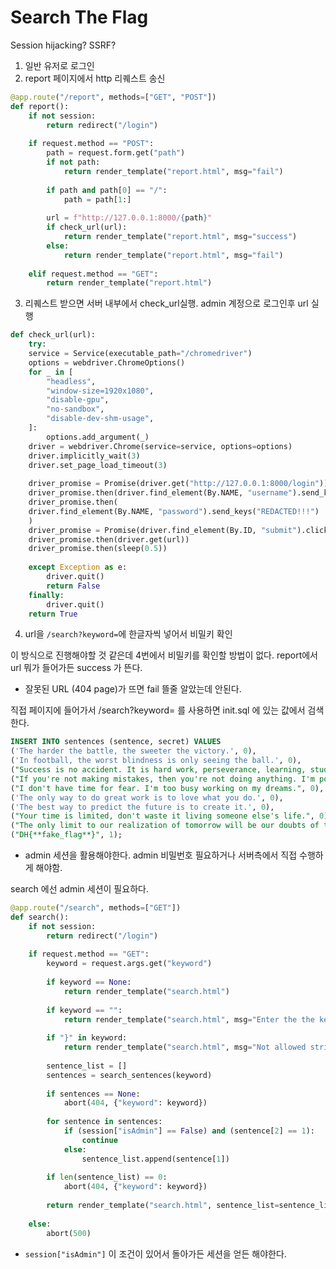 # Search The Flag

Session hijacking? SSRF?

1. 일반 유저로 로그인
2. report 페이지에서 http 리퀘스트 송신
```python
@app.route("/report", methods=["GET", "POST"])
def report():
	if not session:
		return redirect("/login")
	  
	if request.method == "POST":
		path = request.form.get("path")
		if not path:
			return render_template("report.html", msg="fail")
		  
		if path and path[0] == "/":
			path = path[1:]
		  
		url = f"http://127.0.0.1:8000/{path}"
		if check_url(url):
			return render_template("report.html", msg="success")
		else:
			return render_template("report.html", msg="fail")
	  
	elif request.method == "GET":
		return render_template("report.html")
```
3. 리퀘스트 받으면 서버 내부에서 check_url실행. admin 계정으로 로그인후 url 실행
```python
def check_url(url):
	try:
	service = Service(executable_path="/chromedriver")
	options = webdriver.ChromeOptions()
	for _ in [
		"headless",
		"window-size=1920x1080",
		"disable-gpu",
		"no-sandbox",
		"disable-dev-shm-usage",
	]:
		options.add_argument(_)
	driver = webdriver.Chrome(service=service, options=options)
	driver.implicitly_wait(3)
	driver.set_page_load_timeout(3)
	  
	driver_promise = Promise(driver.get("http://127.0.0.1:8000/login"))
	driver_promise.then(driver.find_element(By.NAME, "username").send_keys("admin"))
	driver_promise.then(
	driver.find_element(By.NAME, "password").send_keys("REDACTED!!!")
	)
	driver_promise = Promise(driver.find_element(By.ID, "submit").click())
	driver_promise.then(driver.get(url))
	driver_promise.then(sleep(0.5))
	  
	except Exception as e:
		driver.quit()
		return False
	finally:
		driver.quit()
	return True
```
4. url을 `/search?keyword=`에 한글자씩 넣어서 비밀키 확인

이 방식으로 진행해야할 것 같은데 4번에서 비밀키를 확인할 방법이 없다. report에서 url 뭐가 들어가든 success 가 뜬다.
- 잘못된 URL (404 page)가 뜨면 fail 뜰줄 알았는데 안된다.

직접 페이지에 들어가서 /search?keyword= 를 사용하면 init.sql 에 있는 값에서 검색한다.
```sql
INSERT INTO sentences (sentence, secret) VALUES
('The harder the battle, the sweeter the victory.', 0),
('In football, the worst blindness is only seeing the ball.', 0),
("Success is no accident. It is hard work, perseverance, learning, studying, sacrifice, and most of all, love of what you are doing.", 0),
("If you're not making mistakes, then you're not doing anything. I'm positive that a doer makes mistakes.", 0),
("I don't have time for fear. I'm too busy working on my dreams.", 0),
('The only way to do great work is to love what you do.', 0),
('The best way to predict the future is to create it.', 0),
("Your time is limited, don't waste it living someone else's life.", 0),
("The only limit to our realization of tomorrow will be our doubts of today.", 0),
("DH{**fake_flag**}", 1);
```
- admin 세션을 활용해야한다. admin 비밀번호 필요하거나 서버측에서 직접 수행하게 해야함.

search 에선 admin 세션이 필요하다.
```python
@app.route("/search", methods=["GET"])
def search():
	if not session:
		return redirect("/login")
	  
	if request.method == "GET":
		keyword = request.args.get("keyword")
		  
		if keyword == None:
			return render_template("search.html")
		  
		if keyword == "":
			return render_template("search.html", msg="Enter the the keyword")
		  
		if "}" in keyword:
			return render_template("search.html", msg="Not allowed string")
		  
		sentence_list = []
		sentences = search_sentences(keyword)
		  
		if sentences == None:
			abort(404, {"keyword": keyword})
		  
		for sentence in sentences:
			if (session["isAdmin"] == False) and (sentence[2] == 1):
				continue
			else:
				sentence_list.append(sentence[1])
		  
		if len(sentence_list) == 0:
			abort(404, {"keyword": keyword})
		  
		return render_template("search.html", sentence_list=sentence_list)
	  
	else:
		abort(500)
```
- `session["isAdmin"]` 이 조건이 있어서 돌아가든 세션을 얻든 해야한다.